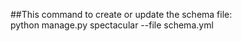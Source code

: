 ##This command to create or update the schema file:    
    python manage.py spectacular --file schema.yml
